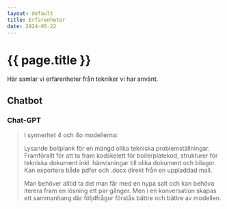 ```yaml
---
layout: default
title: Erfarenheter
date: 2024-05-22
---
```


# {{ page.title }}

Här samlar vi erfarenheter från tekniker vi har använt.

## Chatbot

### Chat-GPT

<blockquote>
I synnerhet 4 och 4o modellerna:

Lysande bollplank för en mängd olika tekniska problemställningar. Framförallt för att ta fram kodskelett för boilerplatekod, strukturer för tekniska dokument inkl. hänvisningar till olika dokument och bilagor. Kan exportera både pdfer och .docx direkt från en uppladdad mall.

Man behöver alltid ta det man får med en nypa salt och kan behöva iterera fram en lösning ett par gånger. Men i en konversation skapas ett sammanhang där följdfrågor förstås bättre och bättre av modellen.
</blockquote>
